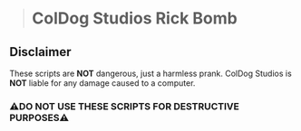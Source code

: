 > # ColDog Studios Rick Bomb

## Disclaimer

These scripts are **NOT** dangerous, just a harmless prank. ColDog Studios is **NOT** liable for any damage caused to a computer.

### ⚠️DO NOT USE THESE SCRIPTS FOR DESTRUCTIVE PURPOSES⚠️
